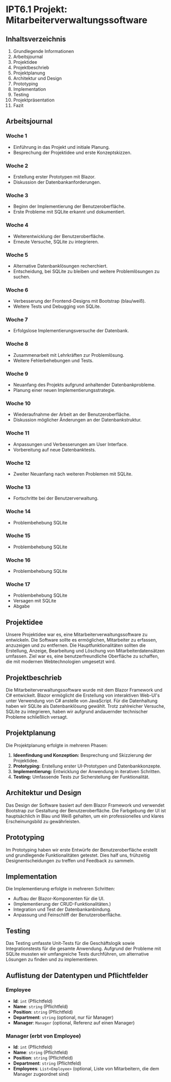 # IPT6.1 Projekt: Mitarbeiterverwaltungssoftware

## Inhaltsverzeichnis
1. Grundlegende Informationen
2. Arbeitsjournal
3. Projektidee
4. Projektbeschrieb
5. Projektplanung
6. Architektur und Design
7. Prototyping
8. Implementation
9. Testing
10. Projektpräsentation
11. Fazit

## Arbeitsjournal

### Woche 1
- Einführung in das Projekt und initiale Planung.
- Besprechung der Projektidee und erste Konzeptskizzen.

### Woche 2
- Erstellung erster Prototypen mit Blazor.
- Diskussion der Datenbankanforderungen.

### Woche 3
- Beginn der Implementierung der Benutzeroberfläche.
- Erste Probleme mit SQLite erkannt und dokumentiert.

### Woche 4
- Weiterentwicklung der Benutzeroberfläche.
- Erneute Versuche, SQLite zu integrieren.

### Woche 5
- Alternative Datenbanklösungen recherchiert.
- Entscheidung, bei SQLite zu bleiben und weitere Problemlösungen zu suchen.

### Woche 6
- Verbesserung der Frontend-Designs mit Bootstrap (blau/weiß).
- Weitere Tests und Debugging von SQLite.

### Woche 7
- Erfolgslose Implementierungsversuche der Datenbank.

### Woche 8
- Zusammenarbeit mit Lehrkräften zur Problemlösung.
- Weitere Fehlerbehebungen und Tests.

### Woche 9
- Neuanfang des Projekts aufgrund anhaltender Datenbankprobleme.
- Planung einer neuen Implementierungsstrategie.

### Woche 10
- Wiederaufnahme der Arbeit an der Benutzeroberfläche.
- Diskussion möglicher Änderungen an der Datenbankstruktur.

### Woche 11
- Anpassungen und Verbesserungen am User Interface.
- Vorbereitung auf neue Datenbanktests.

### Woche 12
- Zweiter Neuanfang nach weiteren Problemen mit SQLite.

### Woche 13
- Fortschritte bei der Benutzerverwaltung.

### Woche 14
- Problembehebung SQLite

### Woche 15
- Problembehebung SQLite

### Woche 16
- Problembehebung SQLite

### Woche 17
- Problembehebung SQLite
- Versagen mit SQLite
- Abgabe

## Projektidee

Unsere Projektidee war es, eine Mitarbeiterverwaltungssoftware zu entwickeln. Die Software sollte es ermöglichen, Mitarbeiter zu erfassen, anzuzeigen und zu entfernen. Die Hauptfunktionalitäten sollten die Erstellung, Anzeige, Bearbeitung und Löschung von Mitarbeiterdatensätzen umfassen. Ziel war es, eine benutzerfreundliche Oberfläche zu schaffen, die mit modernen Webtechnologien umgesetzt wird.

## Projektbeschrieb

Die Mitarbeiterverwaltungssoftware wurde mit dem Blazor Framework und C# entwickelt. Blazor ermöglicht die Erstellung von interaktiven Web-UI's unter Verwendung von C# anstelle von JavaScript. Für die Datenhaltung haben wir SQLite als Datenbanklösung gewählt. Trotz zahlreicher Versuche, SQLite zu integrieren, haben wir aufgrund andauernder technischer Probleme schließlich versagt.

## Projektplanung

Die Projektplanung erfolgte in mehreren Phasen:
1. **Ideenfindung und Konzeption:** Besprechung und Skizzierung der Projektidee.
2. **Prototyping:** Erstellung erster UI-Prototypen und Datenbankkonzepte.
3. **Implementierung:** Entwicklung der Anwendung in iterativen Schritten.
4. **Testing:** Umfassende Tests zur Sicherstellung der Funktionalität.

## Architektur und Design

Das Design der Software basiert auf dem Blazor Framework und verwendet Bootstrap zur Gestaltung der Benutzeroberfläche. Die Farbgebung der UI ist hauptsächlich in Blau und Weiß gehalten, um ein professionelles und klares Erscheinungsbild zu gewährleisten.

## Prototyping

Im Prototyping haben wir erste Entwürfe der Benutzeroberfläche erstellt und grundlegende Funktionalitäten getestet. Dies half uns, frühzeitig Designentscheidungen zu treffen und Feedback zu sammeln.

## Implementation

Die Implementierung erfolgte in mehreren Schritten:
- Aufbau der Blazor-Komponenten für die UI.
- (Implementierung der CRUD-Funktionalitäten.)
- Integration und Test der Datenbankanbindung.
- Anpassung und Feinschliff der Benutzeroberfläche.

## Testing

Das Testing umfasste Unit-Tests für die Geschäftslogik sowie Integrationstests für die gesamte Anwendung. Aufgrund der Probleme mit SQLite mussten wir umfangreiche Tests durchführen, um alternative Lösungen zu finden und zu implementieren.

## Auflistung der Datentypen und Pflichtfelder

### Employee

- **Id**: `int` (Pflichtfeld)
- **Name**: `string` (Pflichtfeld)
- **Position**: `string` (Pflichtfeld)
- **Department**: `string` (optional, nur für Manager)
- **Manager**: `Manager` (optional, Referenz auf einen Manager)

### Manager (erbt von Employee)

- **Id**: `int` (Pflichtfeld)
- **Name**: `string` (Pflichtfeld)
- **Position**: `string` (Pflichtfeld)
- **Department**: `string` (Pflichtfeld)
- **Employees**: `List<Employee>` (optional, Liste von Mitarbeitern, die dem Manager zugeordnet sind)
